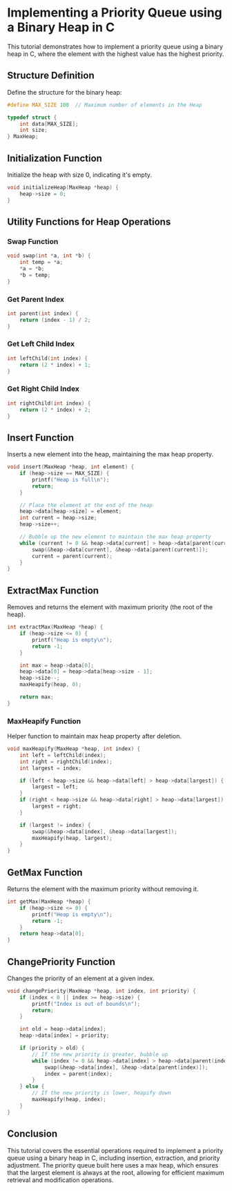 
# Implementing a Priority Queue using a Binary Heap in C

This tutorial demonstrates how to implement a priority queue using a binary heap in C, where the element with the highest value has the highest priority.

## Structure Definition

Define the structure for the binary heap:

```c
#define MAX_SIZE 100  // Maximum number of elements in the Heap

typedef struct {
    int data[MAX_SIZE];
    int size;
} MaxHeap;
```

## Initialization Function

Initialize the heap with size 0, indicating it's empty.

```c
void initializeHeap(MaxHeap *heap) {
    heap->size = 0;
}
```

## Utility Functions for Heap Operations

### Swap Function

```c
void swap(int *a, int *b) {
    int temp = *a;
    *a = *b;
    *b = temp;
}
```

### Get Parent Index

```c
int parent(int index) {
    return (index - 1) / 2;
}
```

### Get Left Child Index

```c
int leftChild(int index) {
    return (2 * index) + 1;
}
```

### Get Right Child Index

```c
int rightChild(int index) {
    return (2 * index) + 2;
}
```

## Insert Function

Inserts a new element into the heap, maintaining the max heap property.

```c
void insert(MaxHeap *heap, int element) {
    if (heap->size == MAX_SIZE) {
        printf("Heap is full\n");
        return;
    }

    // Place the element at the end of the heap
    heap->data[heap->size] = element;
    int current = heap->size;
    heap->size++;

    // Bubble up the new element to maintain the max heap property
    while (current != 0 && heap->data[current] > heap->data[parent(current)]) {
        swap(&heap->data[current], &heap->data[parent(current)]);
        current = parent(current);
    }
}
```

## ExtractMax Function

Removes and returns the element with maximum priority (the root of the heap).

```c
int extractMax(MaxHeap *heap) {
    if (heap->size <= 0) {
        printf("Heap is empty\n");
        return -1;
    }

    int max = heap->data[0];
    heap->data[0] = heap->data[heap->size - 1];
    heap->size--;
    maxHeapify(heap, 0);

    return max;
}
```

### MaxHeapify Function

Helper function to maintain max heap property after deletion.

```c
void maxHeapify(MaxHeap *heap, int index) {
    int left = leftChild(index);
    int right = rightChild(index);
    int largest = index;

    if (left < heap->size && heap->data[left] > heap->data[largest]) {
        largest = left;
    }
    if (right < heap->size && heap->data[right] > heap->data[largest]) {
        largest = right;
    }

    if (largest != index) {
        swap(&heap->data[index], &heap->data[largest]);
        maxHeapify(heap, largest);
    }
}
```

## GetMax Function

Returns the element with the maximum priority without removing it.

```c
int getMax(MaxHeap *heap) {
    if (heap->size <= 0) {
        printf("Heap is empty\n");
        return -1;
    }
    return heap->data[0];
}
```

## ChangePriority Function

Changes the priority of an element at a given index.

```c
void changePriority(MaxHeap *heap, int index, int priority) {
    if (index < 0 || index >= heap->size) {
        printf("Index is out of bounds\n");
        return;
    }

    int old = heap->data[index];
    heap->data[index] = priority;

    if (priority > old) {
        // If the new priority is greater, bubble up
        while (index != 0 && heap->data[index] > heap->data[parent(index)]) {
            swap(&heap->data[index], &heap->data[parent(index)]);
            index = parent(index);
        }
    } else {
        // If the new priority is lower, heapify down
        maxHeapify(heap, index);
    }
}
```

## Conclusion

This tutorial covers the essential operations required to implement a priority queue using a binary heap in C, including insertion, extraction, and priority adjustment. The priority queue built here uses a max heap, which ensures that the largest element is always at the root, allowing for efficient maximum retrieval and modification operations.
```
